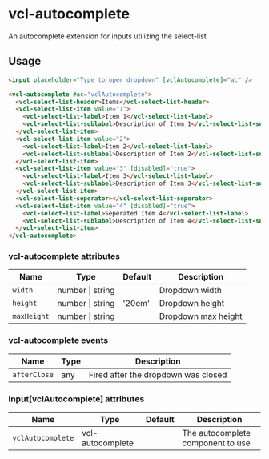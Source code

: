 # vcl-autocomplete

An autocomplete extension for inputs utilizing the select-list

## Usage


```html
<input placeholder="Type to open dropdown" [vclAutocomplete]="ac" />

<vcl-autocomplete #ac="vclAutocomplete">
  <vcl-select-list-header>Items</vcl-select-list-header>
  <vcl-select-list-item value="1">
    <vcl-select-list-label>Item 1</vcl-select-list-label>
    <vcl-select-list-sublabel>Description of Item 1</vcl-select-list-sublabel>
  </vcl-select-list-item>
  <vcl-select-list-item value="2">
    <vcl-select-list-label>Item 2</vcl-select-list-label>
    <vcl-select-list-sublabel>Description of Item 2</vcl-select-list-sublabel>
  </vcl-select-list-item>
  <vcl-select-list-item value="3" [disabled]="true">
    <vcl-select-list-label>Item 3</vcl-select-list-label>
    <vcl-select-list-sublabel>Description of Item 3</vcl-select-list-sublabel>
  </vcl-select-list-item>
  <vcl-select-list-seperator></vcl-select-list-seperator>
  <vcl-select-list-item value="4" [disabled]="true">
    <vcl-select-list-label>Seperated Item 4</vcl-select-list-label>
    <vcl-select-list-sublabel>Description of Item 4</vcl-select-list-sublabel>
  </vcl-select-list-item>
</vcl-autocomplete>
```

### vcl-autocomplete attributes

Name            | Type                             | Default     | Description
----------      | -------                          | -------     | --------------------------------------
`width`         | number \| string                 |             | Dropdown width
`height`        | number \| string                 | '20em'      | Dropdown height
`maxHeight`     | number \| string                 |             | Dropdown max height

### vcl-autocomplete events

Name            | Type    | Description
----------      | ------- | --------------------------------------
`afterClose`    | any     | Fired after the dropdown was closed

### input[vclAutocomplete] attributes

Name                         | Type                                   | Default | Description
----------                   | -------                                | ------- | --------------------------------------
`vclAutocomplete`            | vcl-autocomplete                       |         | The autocomplete component to use
